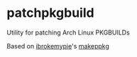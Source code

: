 # patchpkgbuild
Utility for patching Arch Linux PKGBUILDs

Based on [ibrokemypie](https://github.com/ibrokemypie)'s [makeppkg](https://github.com/ibrokemypie/makeppkg)
